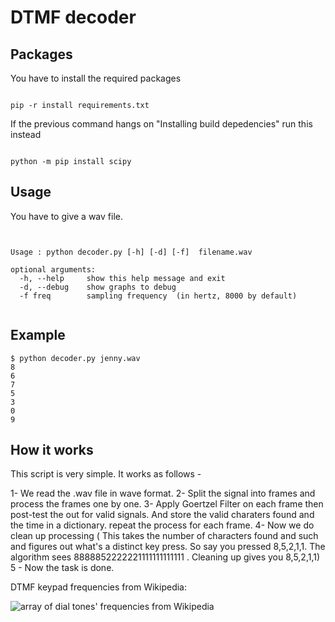 # DTMF decoder


## Packages

You have to install the required packages

```

pip -r install requirements.txt

```

If the previous command hangs on "Installing build depedencies" run this instead

```

python -m pip install scipy

```

## Usage

You have to give a wav file.

```


Usage : python decoder.py [-h] [-d] [-f]  filename.wav

optional arguments:
  -h, --help     show this help message and exit
  -d, --debug    show graphs to debug
  -f freq        sampling frequency  (in hertz, 8000 by default)
  
```

## Example


```
$ python decoder.py jenny.wav
8
6
7
5
3
0
9
```


## How it works


This script is very simple. It works as follows -

1- We read the .wav file in wave format. 
2- Split the signal into frames and process the frames one by one. 
3- Apply Goertzel Filter on each frame then post-test the out for valid signals. And store the valid charaters found and the time
   in a dictionary. repeat the process for each frame. 
4- Now we do clean up processing ( This takes the number of characters found and such and figures out what's a distinct key press.
   So say you pressed 8,5,2,1,1. The algorithm sees 8888852222221111111111111 . Cleaning up gives you 8,5,2,1,1)
5 - Now the task is done. 



DTMF keypad frequencies from Wikipedia:

![array of dial tones' frequencies from Wikipedia](https://en.wikipedia.org/wiki/Dual-tone_multi-frequency_signaling)

